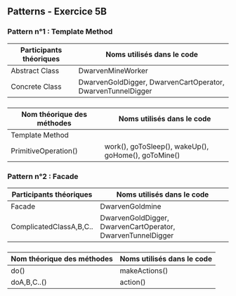 
## Patterns - Exercice 5B

### Pattern n°1 : Template Method
Participants théoriques |Noms utilisés dans le code|  
-------------------------------|-----------------------------|  
Abstract Class                 | DwarvenMineWorker  
Concrete Class  | DwarvenGoldDigger, DwarvenCartOperator, DwarvenTunnelDigger  
###  
Nom théorique des méthodes |Noms utilisés dans le code|  
-------------------------------|-----------------------------|  
Template Method |
PrimitiveOperation() | work(), goToSleep(), wakeUp(), goHome(), goToMine() 

### Pattern n°2 : Facade
Participants théoriques |Noms utilisés dans le code|  
-------------------------------|-----------------------------| 
Facade | DwarvenGoldmine  
ComplicatedClassA,B,C.. | DwarvenGoldDigger, DwarvenCartOperator, DwarvenTunnelDigger  
###  
Nom théorique des méthodes |Noms utilisés dans le code|  
-------------------------------|-----------------------------|
do() | makeActions()  
doA,B,C..() | action()
